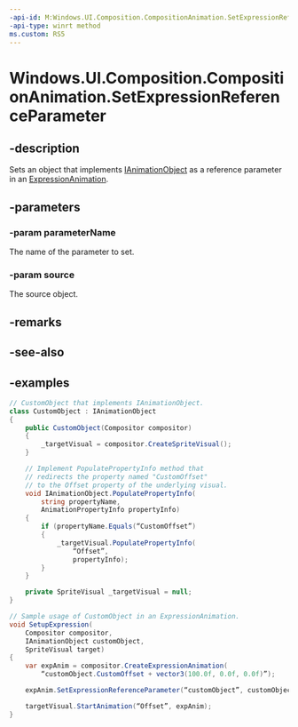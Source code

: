 ```yaml
---
-api-id: M:Windows.UI.Composition.CompositionAnimation.SetExpressionReferenceParameter(System.String,Windows.UI.Composition.IAnimationObject)
-api-type: winrt method
ms.custom: RS5
---
```


<!-- Method syntax.
public void CompositionAnimation.SetExpressionReferenceParameter(String parameterName, IAnimationObject source)
-->

# Windows.UI.Composition.CompositionAnimation.SetExpressionReferenceParameter

## -description

Sets an object that implements [IAnimationObject](ianimationobject.md) as a reference parameter in an [ExpressionAnimation](expressionanimation.md).

## -parameters

### -param parameterName

The name of the parameter to set.

### -param source

The source object.

## -remarks

## -see-also

## -examples

```csharp
// CustomObject that implements IAnimationObject.
class CustomObject : IAnimationObject
{
    public CustomObject(Compositor compositor)
    {
        _targetVisual = compositor.CreateSpriteVisual();
    }

    // Implement PopulatePropertyInfo method that 
    // redirects the property named "CustomOffset"
    // to the Offset property of the underlying visual.
    void IAnimationObject.PopulatePropertyInfo(
        string propertyName,
        AnimationPropertyInfo propertyInfo)
    {
        if (propertyName.Equals(“CustomOffset”)
        {
            _targetVisual.PopulatePropertyInfo(
                “Offset”,
                propertyInfo);           
        }
    }

    private SpriteVisual _targetVisual = null;
}

// Sample usage of CustomObject in an ExpressionAnimation.
void SetupExpression(
    Compositor compositor, 
    IAnimationObject customObject,
    SpriteVisual target)
{
    var expAnim = compositor.CreateExpressionAnimation(
        “customObject.CustomOffset + vector3(100.0f, 0.0f, 0.0f)”);

    expAnim.SetExpressionReferenceParameter(“customObject”, customObject);

    targetVisual.StartAnimation(“Offset”, expAnim);        
}
```
